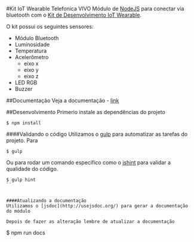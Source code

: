 #Kit IoT Wearable Telefonica VIVO
Módulo de [NodeJS](http://nodejs.org/) para conectar via bluetooth com o [Kit de Desenvolvimento IoT Wearable](http://iot.telefonicabeta.com/).

O kit possui os seguintes sensores:
  * Módulo Bluetooth
  * Luminosidade
  * Temperatura
  * Acelerômetro
    * eixo x
    * eixo y
    * eixo z
  * LED RGB
  * Buzzer

##Documentação
Veja a documentação - [link](DOCS.md)


##Desenvolvimento
Primerio instale as dependências do projeto
```
$ npm install
```

####Validando o código
Utilizamos o [gulp](https://www.npmjs.com/package/gulp) para automatizar as tarefas do projeto.
Para
```
$ gulp
```

Ou para rodar um comando específico como o [jshint](http://jshint.com/) para validar a qualidade do código.
```
$ gulp hint
``


####Atualizando a documentação
Utilizamos o [jsdoc](http://usejsdoc.org/) para gerar a documentação do módulo

Depois de fazer as alteração lembre de atualizar a documentação
```
$ npm run docs
```
